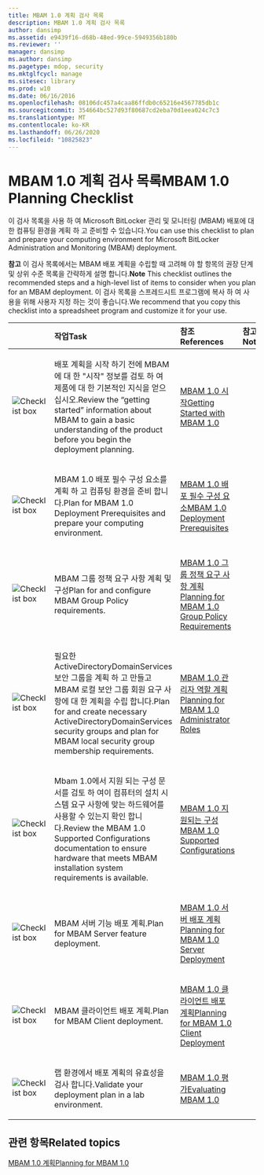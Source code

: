 ```yaml
---
title: MBAM 1.0 계획 검사 목록
description: MBAM 1.0 계획 검사 목록
author: dansimp
ms.assetid: e9439f16-d68b-48ed-99ce-5949356b180b
ms.reviewer: ''
manager: dansimp
ms.author: dansimp
ms.pagetype: mdop, security
ms.mktglfcycl: manage
ms.sitesec: library
ms.prod: w10
ms.date: 06/16/2016
ms.openlocfilehash: 08106dc457a4caa86ffdb0c65216e4567785db1c
ms.sourcegitcommit: 354664bc527d93f80687cd2eba70d1eea024c7c3
ms.translationtype: MT
ms.contentlocale: ko-KR
ms.lasthandoff: 06/26/2020
ms.locfileid: "10825823"
---
```

# <span data-ttu-id="d79a7-103">MBAM 1.0 계획 검사 목록</span><span class="sxs-lookup"><span data-stu-id="d79a7-103">MBAM 1.0 Planning Checklist</span></span>


<span data-ttu-id="d79a7-104">이 검사 목록을 사용 하 여 Microsoft BitLocker 관리 및 모니터링 (MBAM) 배포에 대 한 컴퓨팅 환경을 계획 하 고 준비할 수 있습니다.</span><span class="sxs-lookup"><span data-stu-id="d79a7-104">You can use this checklist to plan and prepare your computing environment for Microsoft BitLocker Administration and Monitoring (MBAM) deployment.</span></span>

<span data-ttu-id="d79a7-105">**참고**  이 검사 목록에서는 MBAM 배포 계획을 수립할 때 고려해 야 할 항목의 권장 단계 및 상위 수준 목록을 간략하게 설명 합니다.</span><span class="sxs-lookup"><span data-stu-id="d79a7-105">**Note** This checklist outlines the recommended steps and a high-level list of items to consider when you plan for an MBAM deployment.</span></span> <span data-ttu-id="d79a7-106">이 검사 목록을 스프레드시트 프로그램에 복사 하 여 사용을 위해 사용자 지정 하는 것이 좋습니다.</span><span class="sxs-lookup"><span data-stu-id="d79a7-106">We recommend that you copy this checklist into a spreadsheet program and customize it for your use.</span></span>

 

<table>
<colgroup>
<col width="25%" />
<col width="25%" />
<col width="25%" />
<col width="25%" />
</colgroup>
<thead>
<tr class="header">
<th align="left"></th>
<th align="left"><span data-ttu-id="d79a7-107">작업</span><span class="sxs-lookup"><span data-stu-id="d79a7-107">Task</span></span></th>
<th align="left"><span data-ttu-id="d79a7-108">참조</span><span class="sxs-lookup"><span data-stu-id="d79a7-108">References</span></span></th>
<th align="left"><span data-ttu-id="d79a7-109">참고</span><span class="sxs-lookup"><span data-stu-id="d79a7-109">Notes</span></span></th>
</tr>
</thead>
<tbody>
<tr class="odd">
<td align="left"><img src="images/checklistbox.gif" alt="Checklist box" /></td>
<td align="left"><p><span data-ttu-id="d79a7-110">배포 계획을 시작 하기 전에 MBAM에 대 한 "시작" 정보를 검토 하 여 제품에 대 한 기본적인 지식을 얻으십시오.</span><span class="sxs-lookup"><span data-stu-id="d79a7-110">Review the “getting started” information about MBAM to gain a basic understanding of the product before you begin the deployment planning.</span></span></p></td>
<td align="left"><p><a href="getting-started-with-mbam-10.md" data-raw-source="[Getting Started with MBAM 1.0](getting-started-with-mbam-10.md)"><span data-ttu-id="d79a7-111">MBAM 1.0 시작</span><span class="sxs-lookup"><span data-stu-id="d79a7-111">Getting Started with MBAM 1.0</span></span></a></p></td>
<td align="left"><p></p></td>
</tr>
<tr class="even">
<td align="left"><img src="images/checklistbox.gif" alt="Checklist box" /></td>
<td align="left"><p><span data-ttu-id="d79a7-112">MBAM 1.0 배포 필수 구성 요소를 계획 하 고 컴퓨팅 환경을 준비 합니다.</span><span class="sxs-lookup"><span data-stu-id="d79a7-112">Plan for MBAM 1.0 Deployment Prerequisites and prepare your computing environment.</span></span></p></td>
<td align="left"><p><a href="mbam-10-deployment-prerequisites.md" data-raw-source="[MBAM 1.0 Deployment Prerequisites](mbam-10-deployment-prerequisites.md)"><span data-ttu-id="d79a7-113">MBAM 1.0 배포 필수 구성 요소</span><span class="sxs-lookup"><span data-stu-id="d79a7-113">MBAM 1.0 Deployment Prerequisites</span></span></a></p></td>
<td align="left"><p></p></td>
</tr>
<tr class="odd">
<td align="left"><img src="images/checklistbox.gif" alt="Checklist box" /></td>
<td align="left"><p><span data-ttu-id="d79a7-114">MBAM 그룹 정책 요구 사항 계획 및 구성</span><span class="sxs-lookup"><span data-stu-id="d79a7-114">Plan for and configure MBAM Group Policy requirements.</span></span></p></td>
<td align="left"><p><a href="planning-for-mbam-10-group-policy-requirements.md" data-raw-source="[Planning for MBAM 1.0 Group Policy Requirements](planning-for-mbam-10-group-policy-requirements.md)"><span data-ttu-id="d79a7-115">MBAM 1.0 그룹 정책 요구 사항 계획</span><span class="sxs-lookup"><span data-stu-id="d79a7-115">Planning for MBAM 1.0 Group Policy Requirements</span></span></a></p></td>
<td align="left"><p></p></td>
</tr>
<tr class="even">
<td align="left"><img src="images/checklistbox.gif" alt="Checklist box" /></td>
<td align="left"><p><span data-ttu-id="d79a7-116">필요한 ActiveDirectoryDomainServices 보안 그룹을 계획 하 고 만들고 MBAM 로컬 보안 그룹 회원 요구 사항에 대 한 계획을 수립 합니다.</span><span class="sxs-lookup"><span data-stu-id="d79a7-116">Plan for and create necessary ActiveDirectoryDomainServices security groups and plan for MBAM local security group membership requirements.</span></span></p></td>
<td align="left"><p><a href="planning-for-mbam-10-administrator-roles.md" data-raw-source="[Planning for MBAM 1.0 Administrator Roles](planning-for-mbam-10-administrator-roles.md)"><span data-ttu-id="d79a7-117">MBAM 1.0 관리자 역할 계획</span><span class="sxs-lookup"><span data-stu-id="d79a7-117">Planning for MBAM 1.0 Administrator Roles</span></span></a></p></td>
<td align="left"><p></p></td>
</tr>
<tr class="odd">
<td align="left"><img src="images/checklistbox.gif" alt="Checklist box" /></td>
<td align="left"><p><span data-ttu-id="d79a7-118">Mbam 1.0에서 지원 되는 구성 문서를 검토 하 여이 컴퓨터의 설치 시스템 요구 사항에 맞는 하드웨어를 사용할 수 있는지 확인 합니다.</span><span class="sxs-lookup"><span data-stu-id="d79a7-118">Review the MBAM 1.0 Supported Configurations documentation to ensure hardware that meets MBAM installation system requirements is available.</span></span></p></td>
<td align="left"><p><a href="mbam-10-supported-configurations.md" data-raw-source="[MBAM 1.0 Supported Configurations](mbam-10-supported-configurations.md)"><span data-ttu-id="d79a7-119">MBAM 1.0 지원되는 구성</span><span class="sxs-lookup"><span data-stu-id="d79a7-119">MBAM 1.0 Supported Configurations</span></span></a></p></td>
<td align="left"><p></p></td>
</tr>
<tr class="even">
<td align="left"><img src="images/checklistbox.gif" alt="Checklist box" /></td>
<td align="left"><p><span data-ttu-id="d79a7-120">MBAM 서버 기능 배포 계획.</span><span class="sxs-lookup"><span data-stu-id="d79a7-120">Plan for MBAM Server feature deployment.</span></span></p></td>
<td align="left"><p><a href="planning-for-mbam-10-server-deployment.md" data-raw-source="[Planning for MBAM 1.0 Server Deployment](planning-for-mbam-10-server-deployment.md)"><span data-ttu-id="d79a7-121">MBAM 1.0 서버 배포 계획</span><span class="sxs-lookup"><span data-stu-id="d79a7-121">Planning for MBAM 1.0 Server Deployment</span></span></a></p></td>
<td align="left"><p></p></td>
</tr>
<tr class="odd">
<td align="left"><img src="images/checklistbox.gif" alt="Checklist box" /></td>
<td align="left"><p><span data-ttu-id="d79a7-122">MBAM 클라이언트 배포 계획.</span><span class="sxs-lookup"><span data-stu-id="d79a7-122">Plan for MBAM Client deployment.</span></span></p></td>
<td align="left"><p><a href="planning-for-mbam-10-client-deployment.md" data-raw-source="[Planning for MBAM 1.0 Client Deployment](planning-for-mbam-10-client-deployment.md)"><span data-ttu-id="d79a7-123">MBAM 1.0 클라이언트 배포 계획</span><span class="sxs-lookup"><span data-stu-id="d79a7-123">Planning for MBAM 1.0 Client Deployment</span></span></a></p></td>
<td align="left"><p></p></td>
</tr>
<tr class="even">
<td align="left"><img src="images/checklistbox.gif" alt="Checklist box" /></td>
<td align="left"><p><span data-ttu-id="d79a7-124">랩 환경에서 배포 계획의 유효성을 검사 합니다.</span><span class="sxs-lookup"><span data-stu-id="d79a7-124">Validate your deployment plan in a lab environment.</span></span></p></td>
<td align="left"><p><a href="evaluating-mbam-10.md" data-raw-source="[Evaluating MBAM 1.0](evaluating-mbam-10.md)"><span data-ttu-id="d79a7-125">MBAM 1.0 평가</span><span class="sxs-lookup"><span data-stu-id="d79a7-125">Evaluating MBAM 1.0</span></span></a></p></td>
<td align="left"><p></p></td>
</tr>
</tbody>
</table>

 

## <span data-ttu-id="d79a7-126">관련 항목</span><span class="sxs-lookup"><span data-stu-id="d79a7-126">Related topics</span></span>


[<span data-ttu-id="d79a7-127">MBAM 1.0 계획</span><span class="sxs-lookup"><span data-stu-id="d79a7-127">Planning for MBAM 1.0</span></span>](planning-for-mbam-10.md)

 

 





